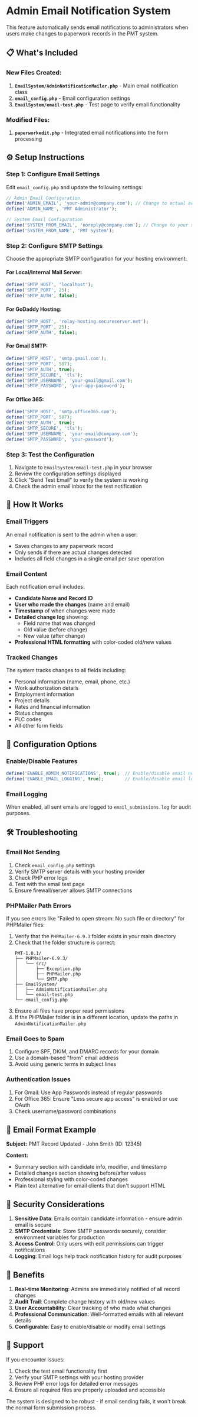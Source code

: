 # Admin Email Notification System

This feature automatically sends email notifications to administrators when users make changes to paperwork records in the PMT system.

## 📋 What's Included

### New Files Created:
1. **`EmailSystem/AdminNotificationMailer.php`** - Main email notification class
2. **`email_config.php`** - Email configuration settings
3. **`EmailSystem/email-test.php`** - Test page to verify email functionality

### Modified Files:
1. **`paperworkedit.php`** - Integrated email notifications into the form processing

## ⚙️ Setup Instructions

### Step 1: Configure Email Settings
Edit `email_config.php` and update the following settings:

```php
// Admin Email Configuration
define('ADMIN_EMAIL', 'your-admin@company.com'); // Change to actual admin email
define('ADMIN_NAME', 'PMT Administrator');

// System Email Configuration  
define('SYSTEM_FROM_EMAIL', 'noreply@company.com'); // Change to your system email
define('SYSTEM_FROM_NAME', 'PMT System');
```

### Step 2: Configure SMTP Settings
Choose the appropriate SMTP configuration for your hosting environment:

#### For Local/Internal Mail Server:
```php
define('SMTP_HOST', 'localhost');
define('SMTP_PORT', 25);
define('SMTP_AUTH', false);
```

#### For GoDaddy Hosting:
```php
define('SMTP_HOST', 'relay-hosting.secureserver.net');
define('SMTP_PORT', 25);
define('SMTP_AUTH', false);
```

#### For Gmail SMTP:
```php
define('SMTP_HOST', 'smtp.gmail.com');
define('SMTP_PORT', 587);
define('SMTP_AUTH', true);
define('SMTP_SECURE', 'tls');
define('SMTP_USERNAME', 'your-gmail@gmail.com');
define('SMTP_PASSWORD', 'your-app-password');
```

#### For Office 365:
```php
define('SMTP_HOST', 'smtp.office365.com');
define('SMTP_PORT', 587);
define('SMTP_AUTH', true);
define('SMTP_SECURE', 'tls');
define('SMTP_USERNAME', 'your-email@company.com');
define('SMTP_PASSWORD', 'your-password');
```

### Step 3: Test the Configuration
1. Navigate to `EmailSystem/email-test.php` in your browser
2. Review the configuration settings displayed
3. Click "Send Test Email" to verify the system is working
4. Check the admin email inbox for the test notification

## 📧 How It Works

### Email Triggers
An email notification is sent to the admin when a user:
- Saves changes to any paperwork record
- Only sends if there are actual changes detected
- Includes all field changes in a single email per save operation

### Email Content
Each notification email includes:
- **Candidate Name and Record ID**
- **User who made the changes** (name and email)
- **Timestamp** of when changes were made
- **Detailed change log** showing:
  - Field name that was changed
  - Old value (before change)
  - New value (after change)
- **Professional HTML formatting** with color-coded old/new values

### Tracked Changes
The system tracks changes to all fields including:
- Personal information (name, email, phone, etc.)
- Work authorization details
- Employment information
- Project details
- Rates and financial information
- Status changes
- PLC codes
- All other form fields

## 🔧 Configuration Options

### Enable/Disable Features
```php
define('ENABLE_ADMIN_NOTIFICATIONS', true);  // Enable/disable email notifications
define('ENABLE_EMAIL_LOGGING', true);        // Enable/disable email logging
```

### Email Logging
When enabled, all sent emails are logged to `email_submissions.log` for audit purposes.

## 🛠️ Troubleshooting

### Email Not Sending
1. Check `email_config.php` settings
2. Verify SMTP server details with your hosting provider
3. Check PHP error logs
4. Test with the email test page
5. Ensure firewall/server allows SMTP connections

### PHPMailer Path Errors
If you see errors like "Failed to open stream: No such file or directory" for PHPMailer files:
1. Verify that the `PHPMailer-6.9.3` folder exists in your main directory
2. Check that the folder structure is correct:
   ```
   PMT-1.0.1/
   ├── PHPMailer-6.9.3/
   │   └── src/
   │       ├── Exception.php
   │       ├── PHPMailer.php
   │       └── SMTP.php
   ├── EmailSystem/
   │   ├── AdminNotificationMailer.php
   │   └── email-test.php
   └── email_config.php
   ```
3. Ensure all files have proper read permissions
4. If the PHPMailer folder is in a different location, update the paths in `AdminNotificationMailer.php`

### Email Goes to Spam
1. Configure SPF, DKIM, and DMARC records for your domain
2. Use a domain-based "from" email address
3. Avoid using generic terms in subject lines

### Authentication Issues
1. For Gmail: Use App Passwords instead of regular passwords
2. For Office 365: Ensure "Less secure app access" is enabled or use OAuth
3. Check username/password combinations

## 📝 Email Format Example

**Subject:** PMT Record Updated - John Smith (ID: 12345)

**Content:**
- Summary section with candidate info, modifier, and timestamp
- Detailed changes section showing before/after values
- Professional styling with color-coded changes
- Plain text alternative for email clients that don't support HTML

## 🔐 Security Considerations

1. **Sensitive Data**: Emails contain candidate information - ensure admin email is secure
2. **SMTP Credentials**: Store SMTP passwords securely, consider environment variables for production
3. **Access Control**: Only users with edit permissions can trigger notifications
4. **Logging**: Email logs help track notification history for audit purposes

## 🎯 Benefits

1. **Real-time Monitoring**: Admins are immediately notified of all record changes
2. **Audit Trail**: Complete change history with old/new values
3. **User Accountability**: Clear tracking of who made what changes
4. **Professional Communication**: Well-formatted emails with all relevant details
5. **Configurable**: Easy to enable/disable or modify email settings

## 📧 Support

If you encounter issues:
1. Check the test email functionality first
2. Verify your SMTP settings with your hosting provider
3. Review PHP error logs for detailed error messages
4. Ensure all required files are properly uploaded and accessible

The system is designed to be robust - if email sending fails, it won't break the normal form submission process.
